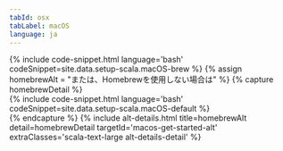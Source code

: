 ```yaml
---
tabId: osx
tabLabel: macOS
language: ja
---
```

<div class="scala-in-action-content">
  <div class="scala-in-action-code">
    <div class="wrap">
      <div class="scala-text scala-text-large">
        {% include code-snippet.html language='bash' codeSnippet=site.data.setup-scala.macOS-brew %}
        {% assign homebrewAlt = "または、Homebrewを使用しない場合は" %}
        {% capture homebrewDetail %}
        <div class="wrap">
          {% include code-snippet.html language='bash' codeSnippet=site.data.setup-scala.macOS-default %}
        </div>
        {% endcapture %}
        {% include alt-details.html
          title=homebrewAlt
          detail=homebrewDetail
          targetId='macos-get-started-alt'
          extraClasses='scala-text-large alt-details-detail'
        %}
      </div>
    </div>
  </div>
</div>
